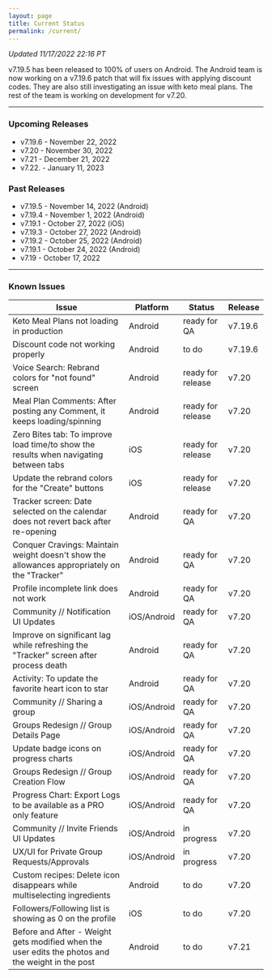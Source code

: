 ```yaml
---
layout: page
title: Current Status
permalink: /current/
---
```


_Updated 11/17/2022 22:16 PT_

v7.19.5 has been released to 100% of users on Android. The Android team is now working on a v7.19.6 patch that will fix issues with applying discount codes. They are also still investigating an issue with keto meal plans. The rest of the team is working on development for v7.20.

***

### Upcoming Releases
- v7.19.6 - November 22, 2022
- v7.20   - November 30, 2022
- v7.21   - December 21, 2022
- v7.22.  - January 11, 2023
 
### Past Releases
- v7.19.5 - November 14, 2022 (Android)
- v7.19.4 - November 1, 2022 (Android)
- v7.19.1 - October 27, 2022 (iOS)
- v7.19.3 - October 27, 2022 (Android)
- v7.19.2 - October 25, 2022 (Android)
- v7.19.1 - October 24, 2022 (Android)
- v7.19   - October 17, 2022


***

### Known Issues

|Issue                          |Platform   | Status    | Release           |
| ---                           | ---       | ---       | ---               |
|Keto Meal Plans not loading in production|Android |ready for QA| v7.19.6|
|Discount code not working properly |Android |to do| v7.19.6|
|Voice Search: Rebrand colors for "not found" screen|Android |ready for release| v7.20|
|Meal Plan Comments: After posting any Comment, it keeps loading/spinning |Android |ready for release| v7.20|
|Zero Bites tab: To improve load time/to show the results when navigating between tabs |iOS |ready for release| v7.20|
|Update the rebrand colors for the "Create" buttons |iOS |ready for release| v7.20|
|Tracker screen: Date selected on the calendar does not revert back after re-opening|Android |ready for QA| v7.20|
|Conquer Cravings: Maintain weight doesn't show the allowances appropriately on the "Tracker"|Android |ready for QA| v7.20|
|Profile incomplete link does not work |Android |ready for QA| v7.20|
|Community // Notification UI Updates|iOS/Android |ready for QA| v7.20|
|Improve on significant lag while refreshing the "Tracker" screen after process death |Android |ready for QA| v7.20|
|Activity: To update the favorite heart icon to star |Android |ready for QA| v7.20|
|Community // Sharing a group|iOS/Android |ready for QA| v7.20|
|Groups Redesign // Group Details Page|iOS/Android |ready for QA| v7.20|
|Update badge icons on progress charts |iOS/Android |ready for QA| v7.20|
|Groups Redesign // Group Creation Flow|iOS/Android |ready for QA| v7.20|
|Progress Chart: Export Logs to be available as a PRO only feature| iOS/Android |ready for QA| v7.20|
|Community // Invite Friends UI Updates|iOS/Android |in progress| v7.20|
|UX/UI for Private Group Requests/Approvals|iOS/Android |in progress | v7.20|
|Custom recipes: Delete icon disappears while multiselecting ingredients |Android |to do| v7.20|
|Followers/Following list is showing as 0 on the profile |iOS |to do| v7.20|
|Before and After - Weight gets modified when the user edits the photos and the weight in the post |Android |to do| v7.21|
